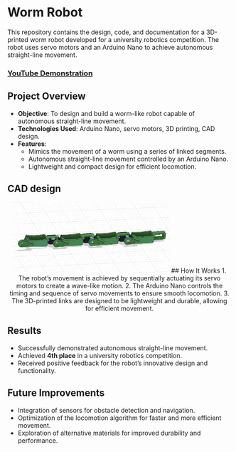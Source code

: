 # Worm Robot

This repository contains the design, code, and documentation for a 3D-printed worm robot developed for a university robotics competition. The robot uses servo motors and an Arduino Nano to achieve autonomous straight-line movement.

### [YouTube Demonstration](https://youtube.com/shorts/ToYCTjIG7vk)

## Project Overview
- **Objective**: To design and build a worm-like robot capable of autonomous straight-line movement.  
- **Technologies Used**: Arduino Nano, servo motors, 3D printing, CAD design.  
- **Features**:  
  - Mimics the movement of a worm using a series of linked segments.  
  - Autonomous straight-line movement controlled by an Arduino Nano.  
  - Lightweight and compact design for efficient locomotion.

## CAD design
<p align="center">
<img src="https://raw.githubusercontent.com/Brengas/Worm-Robot/main/images/worm_assembly.jpg" height="70%" width="70%" alt="CAD design Fusion 360"/>
## How It Works
1. The robot’s movement is achieved by sequentially actuating its servo motors to create a wave-like motion.  
2. The Arduino Nano controls the timing and sequence of servo movements to ensure smooth locomotion.  
3. The 3D-printed links are designed to be lightweight and durable, allowing for efficient movement.  

## Results
- Successfully demonstrated autonomous straight-line movement.  
- Achieved **4th place** in a university robotics competition.  
- Received positive feedback for the robot’s innovative design and functionality.  

## Future Improvements
- Integration of sensors for obstacle detection and navigation.  
- Optimization of the locomotion algorithm for faster and more efficient movement.  
- Exploration of alternative materials for improved durability and performance. 
